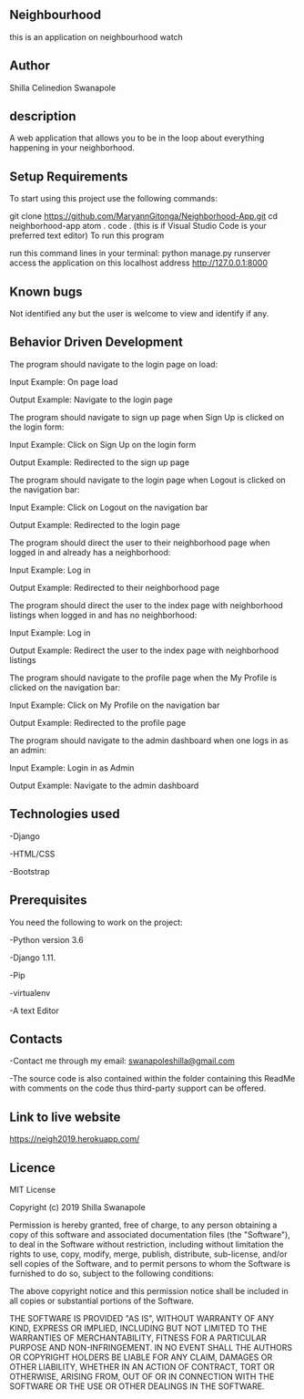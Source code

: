 ## Neighbourhood

this is an application on neighbourhood watch

## Author

Shilla Celinedion Swanapole

## description

A web application that allows you to be in the loop about everything happening in your neighborhood.



## Setup Requirements

To start using this project use the following commands:

git clone https://github.com/MaryannGitonga/Neighborhood-App.git
cd neighborhood-app
atom .
code . (this is if Visual Studio Code is your preferred text editor)
To run this program

run this command lines in your terminal:
python manage.py runserver
access the application on this localhost address http://127.0.0.1:8000

## Known bugs

Not identified any but the user is welcome to view and identify if any.



## Behavior Driven Development

The program should navigate to the login page on load:

Input Example: On page load

Output Example: Navigate to the login page

The program should navigate to sign up page when Sign Up is clicked on the login form:

Input Example: Click on Sign Up on the login form

Output Example: Redirected to the sign up page

The program should navigate to the login page when Logout is clicked on the navigation bar:

Input Example: Click on Logout on the navigation bar

Output Example: Redirected to the login page

The program should direct the user to their neighborhood page when logged in and already has a neighborhood:

Input Example: Log in

Output Example: Redirected to their neighborhood page

The program should direct the user to the index page with neighborhood listings when logged in and has no neighborhood:

Input Example: Log in

Output Example: Redirect the user to the index page with neighborhood listings

The program should navigate to the profile page when the My Profile is clicked on the navigation bar:

Input Example: Click on My Profile on the navigation bar

Output Example: Redirected to the profile page

The program should navigate to the admin dashboard when one logs in as an admin:

Input Example: Login in as Admin

Output Example: Navigate to the admin dashboard



## Technologies used

-Django

-HTML/CSS

-Bootstrap

## Prerequisites

You need the following to work on the project:

-Python version 3.6

-Django 1.11.

-Pip

-virtualenv

-A text Editor

## Contacts

-Contact me through my email: swanapoleshilla@gmail.com

-The source code is also contained within the folder containing this ReadMe with comments on the code thus third-party support can be offered.


## Link to live website

https://neigh2019.herokuapp.com/

## Licence

MIT License

Copyright (c) 2019 Shilla Swanapole

Permission is hereby granted, free of charge, to any person obtaining a copy of this software and associated documentation files (the "Software"), to deal in the Software without restriction, including without limitation the rights to use, copy, modify, merge, publish, distribute, sub-license, and/or sell copies of the Software, and to permit persons to whom the Software is furnished to do so, subject to the following conditions:

The above copyright notice and this permission notice shall be included in all copies or substantial portions of the Software.

THE SOFTWARE IS PROVIDED "AS IS", WITHOUT WARRANTY OF ANY KIND, EXPRESS OR IMPLIED, INCLUDING BUT NOT LIMITED TO THE WARRANTIES OF MERCHANTABILITY, FITNESS FOR A PARTICULAR PURPOSE AND NON-INFRINGEMENT. IN NO EVENT SHALL THE AUTHORS OR COPYRIGHT HOLDERS BE LIABLE FOR ANY CLAIM, DAMAGES OR OTHER LIABILITY, WHETHER IN AN ACTION OF CONTRACT, TORT OR OTHERWISE, ARISING FROM, OUT OF OR IN CONNECTION WITH THE SOFTWARE OR THE USE OR OTHER DEALINGS IN THE SOFTWARE.

